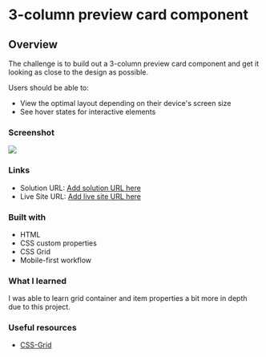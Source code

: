 # 3-column preview card component

## Overview

The challenge is to build out a 3-column preview card component and get it looking as close to the design as possible.

Users should be able to:

- View the optimal layout depending on their device's screen size
- See hover states for interactive elements

### Screenshot

![](.images/Desktop.png)

### Links

- Solution URL: [Add solution URL here](https://your-solution-url.com)
- Live Site URL: [Add live site URL here](https://your-live-site-url.com)

### Built with

- HTML
- CSS custom properties
- CSS Grid
- Mobile-first workflow

### What I learned

I was able to learn grid container and item properties a bit more in depth due to this project.

### Useful resources

- [CSS-Grid](https://css-tricks.com/snippets/css/complete-guide-grid/)
